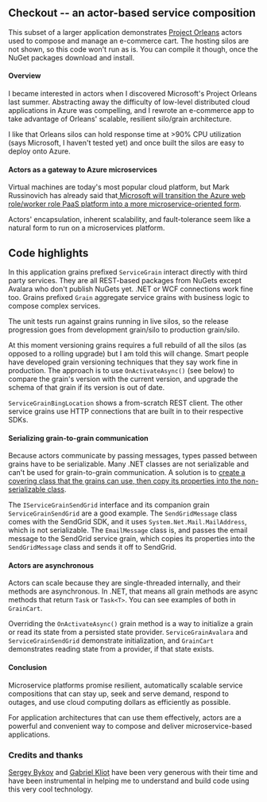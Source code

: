 ## Checkout -- an actor-based service composition

This subset of a larger application demonstrates <a href="https://github.com/dotnet/Orleans">Project Orleans</a> actors used to compose and manage an e-commerce cart.  The hosting silos are not shown, so this code won't run as is.  You can compile it though, once the NuGet packages download and install.  

#### Overview
I became interested in actors when I discovered Microsoft's Project Orleans last summer. Abstracting away the difficulty of low-level distributed cloud applications in Azure was compelling, and I rewrote an e-commerce app to take advantage of Orleans' scalable, resilient silo/grain architecture.  

I like that Orleans silos can hold response time at >90% CPU utilization (says Microsoft, I haven't tested yet) and once built the silos are easy to deploy onto Azure.  

#### Actors as a gateway to Azure microservices 

Virtual machines are today's most popular cloud platform, but Mark Russinovich has already said that<a href="http://www.zdnet.com/article/whats-next-for-microsofts-platform-as-a-service/">  Microsoft will transition the Azure web role/worker role PaaS platform into a more microservice-oriented form</a>.  

Actors' encapsulation, inherent scalability, and fault-tolerance seem like a natural form to run on a microservices platform.  

## Code highlights

In this application grains prefixed `ServiceGrain` interact directly with third party services.  They are all REST-based packages from NuGets except Avalara who don't publish NuGets yet.  .NET or WCF connections work fine too. Grains prefixed `Grain` aggregate service grains with business logic to compose complex services. 

The unit tests run against grains running in live silos, so the release progression goes from development grain/silo to production grain/silo.  

At this moment versioning grains requires a full rebuild of all the silos (as opposed to a rolling upgrade) but I am told this will change.  Smart people have developed grain versioning techniques that they say work fine in production. The approach is to use `OnActivateAsync()` (see below) to compare the grain's version with the current version, and upgrade the schema of that grain if its version is out of date. 

`ServiceGrainBingLocation` shows a from-scratch REST client.  The other service grains use HTTP connections that are built in to their respective SDKs.

#### Serializing grain-to-grain communication

Because actors communicate by passing messages, types passed between grains have to be serializable.  Many .NET classes are not serializable and can't be used for grain-to-grain communication. A solution is to <a href="http://orleans.codeplex.com/discussions/611776">create a covering class that the grains can use, then copy its properties into the non-serializable class</a>.  

The `IServiceGrainSendGrid` interface and its companion grain `ServiceGrainSendGrid` are a good example.  The `SendGridMessage` class comes with the SendGrid SDK, and it uses `System.Net.Mail.MailAddress`, which is not serializable.  The `EmailMessage` class is, and passes the email message to the SendGrid service grain, which copies its properties into the `SendGridMessage` class and sends it off to SendGrid.  

#### Actors are asynchronous 

Actors can scale because they are single-threaded internally, and their methods are asynchronous.  In .NET, that means all grain methods are async methods that return `Task` or `Task<T>`.  You can see examples of both in `GrainCart`.  

Overriding the `OnActivateAsync()` grain method is a way to initialize a grain or read its state from a persisted state provider. `ServiceGrainAvalara` and `ServiceGrainSendGrid` demonstrate initialization, and `GrainCart` demonstrates reading state from a provider, if that state exists.  

#### Conclusion

Microservice platforms promise resilient, automatically scalable service compositions that can stay up, seek and serve demand, respond to outages, and use cloud computing dollars as efficiently as possible.   

For application architectures that can use them effectively, actors are a powerful and convenient way to compose and deliver microservice-based applications.  

### Credits and thanks

<a href="http://research.microsoft.com/en-us/people/sbykov/">Sergey Bykov</a> and <a href="http://research.microsoft.com/en-us/people/gkliot/">Gabriel Kliot</a> have been very generous with their time and have been instrumental in helping me to understand and build code using this very cool technology.   










